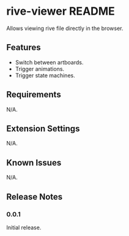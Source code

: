 # rive-viewer README

Allows viewing rive file directly in the browser.

## Features

- Switch between artboards.
- Trigger animations.
- Trigger state machines.

## Requirements

N/A.

## Extension Settings

N/A.

## Known Issues

N/A.

## Release Notes

### 0.0.1

Initial release.
